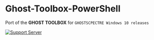 # Ghost-Toolbox-PowerShell
Port of the **GHOST TOOLBOX** for `GHOSTSCPECTRE Windows 10 releases`

[![Support Server](https://github.com/reaper-dev/Ghost-Toolbox-PowerShell/blob/main/assets/ghostspectre-discord-badge.svg)](https://discord.gg/ufQNTe24jp)
